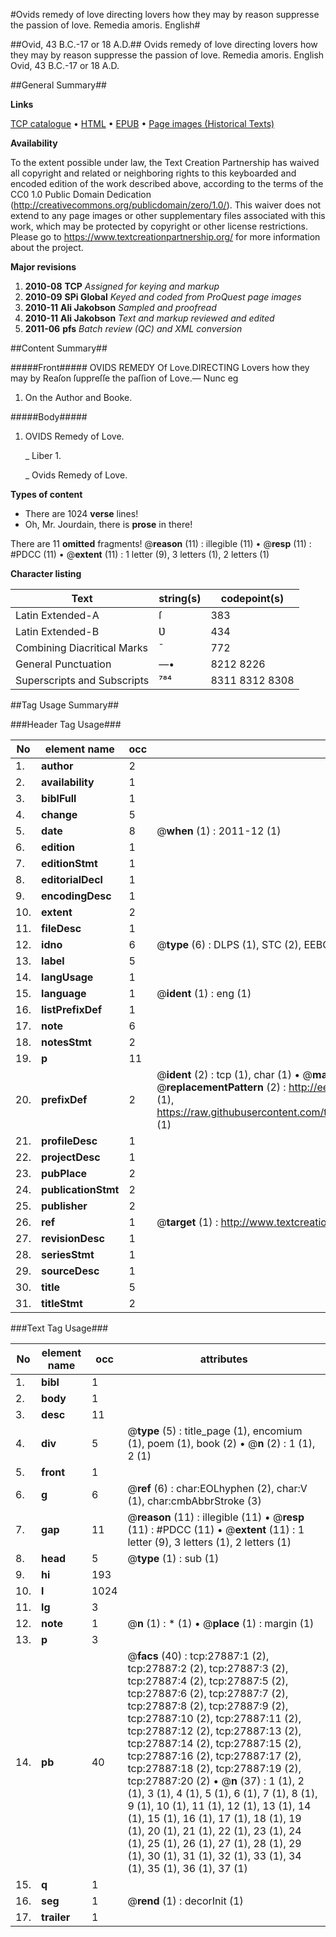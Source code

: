 #Ovids remedy of love directing lovers how they may by reason suppresse the passion of love. Remedia amoris. English#

##Ovid, 43 B.C.-17 or 18 A.D.##
Ovids remedy of love directing lovers how they may by reason suppresse the passion of love.
Remedia amoris. English
Ovid, 43 B.C.-17 or 18 A.D.

##General Summary##

**Links**

[TCP catalogue](http://www.ota.ox.ac.uk/tcp/)  • 
[HTML](http://tei.it.ox.ac.uk/tcp/Texts-HTML/free/A08/A08668.html)  • 
[EPUB](http://tei.it.ox.ac.uk/tcp/Texts-EPUB/free/A08/A08668.epub) • 
[Page images (Historical Texts)](https://historicaltexts.jisc.ac.uk/eebo-25213224e)

**Availability**

To the extent possible under law, the Text Creation Partnership has waived all copyright and related or neighboring rights to this keyboarded and encoded edition of the work described above, according to the terms of the CC0 1.0 Public Domain Dedication (http://creativecommons.org/publicdomain/zero/1.0/). This waiver does not extend to any page images or other supplementary files associated with this work, which may be protected by copyright or other license restrictions. Please go to https://www.textcreationpartnership.org/ for more information about the project.

**Major revisions**

1. __2010-08__ __TCP__ *Assigned for keying and markup*
1. __2010-09__ __SPi Global__ *Keyed and coded from ProQuest page images*
1. __2010-11__ __Ali Jakobson__ *Sampled and proofread*
1. __2010-11__ __Ali Jakobson__ *Text and markup reviewed and edited*
1. __2011-06__ __pfs__ *Batch review (QC) and XML conversion*

##Content Summary##

#####Front#####
OVIDS REMEDY Of Love.DIRECTING Lovers how they may by Reaſon ſuppreſſe the paſſion of Love.— Nunc eg
1. On the Author and Booke.

#####Body#####

1. OVIDS Remedy of Love.

    _ Liber 1.

    _ Ovids Remedy of Love.

**Types of content**

  * There are 1024 **verse** lines!
  * Oh, Mr. Jourdain, there is **prose** in there!

There are 11 **omitted** fragments! 
 @__reason__ (11) : illegible (11)  •  @__resp__ (11) : #PDCC (11)  •  @__extent__ (11) : 1 letter (9), 3 letters (1), 2 letters (1)

**Character listing**


|Text|string(s)|codepoint(s)|
|---|---|---|
|Latin Extended-A|ſ|383|
|Latin Extended-B|Ʋ|434|
|Combining             Diacritical Marks|̄|772|
|General Punctuation|—•|8212 8226|
|Superscripts             and Subscripts|⁷⁸⁴|8311 8312 8308|

##Tag Usage Summary##

###Header Tag Usage###

|No|element name|occ|attributes|
|---|---|---|---|
|1.|__author__|2||
|2.|__availability__|1||
|3.|__biblFull__|1||
|4.|__change__|5||
|5.|__date__|8| @__when__ (1) : 2011-12 (1)|
|6.|__edition__|1||
|7.|__editionStmt__|1||
|8.|__editorialDecl__|1||
|9.|__encodingDesc__|1||
|10.|__extent__|2||
|11.|__fileDesc__|1||
|12.|__idno__|6| @__type__ (6) : DLPS (1), STC (2), EEBO-CITATION (1), OCLC (1), VID (1)|
|13.|__label__|5||
|14.|__langUsage__|1||
|15.|__language__|1| @__ident__ (1) : eng (1)|
|16.|__listPrefixDef__|1||
|17.|__note__|6||
|18.|__notesStmt__|2||
|19.|__p__|11||
|20.|__prefixDef__|2| @__ident__ (2) : tcp (1), char (1)  •  @__matchPattern__ (2) : ([0-9\-]+):([0-9IVX]+) (1), (.+) (1)  •  @__replacementPattern__ (2) : http://eebo.chadwyck.com/downloadtiff?vid=$1&page=$2 (1), https://raw.githubusercontent.com/textcreationpartnership/Texts/master/tcpchars.xml#$1 (1)|
|21.|__profileDesc__|1||
|22.|__projectDesc__|1||
|23.|__pubPlace__|2||
|24.|__publicationStmt__|2||
|25.|__publisher__|2||
|26.|__ref__|1| @__target__ (1) : http://www.textcreationpartnership.org/docs/. (1)|
|27.|__revisionDesc__|1||
|28.|__seriesStmt__|1||
|29.|__sourceDesc__|1||
|30.|__title__|5||
|31.|__titleStmt__|2||


###Text Tag Usage###

|No|element name|occ|attributes|
|---|---|---|---|
|1.|__bibl__|1||
|2.|__body__|1||
|3.|__desc__|11||
|4.|__div__|5| @__type__ (5) : title_page (1), encomium (1), poem (1), book (2)  •  @__n__ (2) : 1 (1), 2 (1)|
|5.|__front__|1||
|6.|__g__|6| @__ref__ (6) : char:EOLhyphen (2), char:V (1), char:cmbAbbrStroke (3)|
|7.|__gap__|11| @__reason__ (11) : illegible (11)  •  @__resp__ (11) : #PDCC (11)  •  @__extent__ (11) : 1 letter (9), 3 letters (1), 2 letters (1)|
|8.|__head__|5| @__type__ (1) : sub (1)|
|9.|__hi__|193||
|10.|__l__|1024||
|11.|__lg__|3||
|12.|__note__|1| @__n__ (1) : * (1)  •  @__place__ (1) : margin (1)|
|13.|__p__|3||
|14.|__pb__|40| @__facs__ (40) : tcp:27887:1 (2), tcp:27887:2 (2), tcp:27887:3 (2), tcp:27887:4 (2), tcp:27887:5 (2), tcp:27887:6 (2), tcp:27887:7 (2), tcp:27887:8 (2), tcp:27887:9 (2), tcp:27887:10 (2), tcp:27887:11 (2), tcp:27887:12 (2), tcp:27887:13 (2), tcp:27887:14 (2), tcp:27887:15 (2), tcp:27887:16 (2), tcp:27887:17 (2), tcp:27887:18 (2), tcp:27887:19 (2), tcp:27887:20 (2)  •  @__n__ (37) : 1 (1), 2 (1), 3 (1), 4 (1), 5 (1), 6 (1), 7 (1), 8 (1), 9 (1), 10 (1), 11 (1), 12 (1), 13 (1), 14 (1), 15 (1), 16 (1), 17 (1), 18 (1), 19 (1), 20 (1), 21 (1), 22 (1), 23 (1), 24 (1), 25 (1), 26 (1), 27 (1), 28 (1), 29 (1), 30 (1), 31 (1), 32 (1), 33 (1), 34 (1), 35 (1), 36 (1), 37 (1)|
|15.|__q__|1||
|16.|__seg__|1| @__rend__ (1) : decorInit (1)|
|17.|__trailer__|1||
